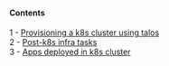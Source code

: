 #### Contents
1 - [Provisioning a k8s cluster using talos](homelab/infra/k8s-cluster)  
2 - [Post-k8s infra tasks](homelab/infra/post-k8s)  
3 - [Apps deployed in k8s cluster](homelab/apps)  